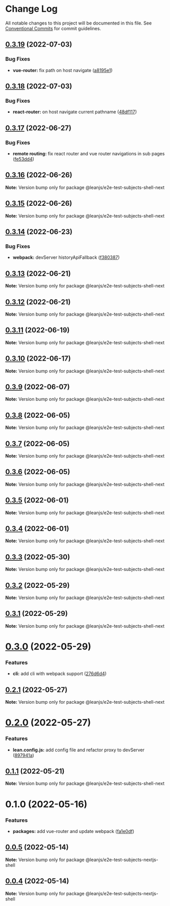 # Change Log

All notable changes to this project will be documented in this file.
See [Conventional Commits](https://conventionalcommits.org) for commit guidelines.

## [0.3.19](https://github.com/leanjs/leanjs/compare/@leanjs/e2e-test-subjects-shell-next@0.3.18...@leanjs/e2e-test-subjects-shell-next@0.3.19) (2022-07-03)


### Bug Fixes

* **vue-router:** fix path on host navigate ([a8195e1](https://github.com/leanjs/leanjs/commit/a8195e1ad0dff36a047f82828e34c1c803386098))





## [0.3.18](https://github.com/leanjs/leanjs/compare/@leanjs/e2e-test-subjects-shell-next@0.3.17...@leanjs/e2e-test-subjects-shell-next@0.3.18) (2022-07-03)


### Bug Fixes

* **react-router:** on host navigate current pathname ([48df117](https://github.com/leanjs/leanjs/commit/48df11721bb9ce10c0cccdac6bc49b6eb03087a1))





## [0.3.17](https://github.com/leanjs/leanjs/compare/@leanjs/e2e-test-subjects-shell-next@0.3.16...@leanjs/e2e-test-subjects-shell-next@0.3.17) (2022-06-27)


### Bug Fixes

* **remote routing:** fix react router and vue router navigations in sub pages ([fe53dd4](https://github.com/leanjs/leanjs/commit/fe53dd4116ef355da638105ebe6a424073666fdb))





## [0.3.16](https://github.com/leanjs/leanjs/compare/@leanjs/e2e-test-subjects-shell-next@0.3.15...@leanjs/e2e-test-subjects-shell-next@0.3.16) (2022-06-26)

**Note:** Version bump only for package @leanjs/e2e-test-subjects-shell-next





## [0.3.15](https://github.com/leanjs/leanjs/compare/@leanjs/e2e-test-subjects-shell-next@0.3.14...@leanjs/e2e-test-subjects-shell-next@0.3.15) (2022-06-26)

**Note:** Version bump only for package @leanjs/e2e-test-subjects-shell-next





## [0.3.14](https://github.com/leanjs/leanjs/compare/@leanjs/e2e-test-subjects-shell-next@0.3.13...@leanjs/e2e-test-subjects-shell-next@0.3.14) (2022-06-23)


### Bug Fixes

* **webpack:** devServer historyApiFallback ([f380387](https://github.com/leanjs/leanjs/commit/f3803871d48bf45e30ef597871a495cdf660478c))





## [0.3.13](https://github.com/leanjs/leanjs/compare/@leanjs/e2e-test-subjects-shell-next@0.3.12...@leanjs/e2e-test-subjects-shell-next@0.3.13) (2022-06-21)

**Note:** Version bump only for package @leanjs/e2e-test-subjects-shell-next





## [0.3.12](https://github.com/leanjs/leanjs/compare/@leanjs/e2e-test-subjects-shell-next@0.3.11...@leanjs/e2e-test-subjects-shell-next@0.3.12) (2022-06-21)

**Note:** Version bump only for package @leanjs/e2e-test-subjects-shell-next





## [0.3.11](https://github.com/leanjs/leanjs/compare/@leanjs/e2e-test-subjects-shell-next@0.3.10...@leanjs/e2e-test-subjects-shell-next@0.3.11) (2022-06-19)

**Note:** Version bump only for package @leanjs/e2e-test-subjects-shell-next





## [0.3.10](https://github.com/leanjs/leanjs/compare/@leanjs/e2e-test-subjects-shell-next@0.3.9...@leanjs/e2e-test-subjects-shell-next@0.3.10) (2022-06-17)

**Note:** Version bump only for package @leanjs/e2e-test-subjects-shell-next





## [0.3.9](https://github.com/leanjs/leanjs/compare/@leanjs/e2e-test-subjects-shell-next@0.3.8...@leanjs/e2e-test-subjects-shell-next@0.3.9) (2022-06-07)

**Note:** Version bump only for package @leanjs/e2e-test-subjects-shell-next





## [0.3.8](https://github.com/leanjs/leanjs/compare/@leanjs/e2e-test-subjects-shell-next@0.3.7...@leanjs/e2e-test-subjects-shell-next@0.3.8) (2022-06-05)

**Note:** Version bump only for package @leanjs/e2e-test-subjects-shell-next





## [0.3.7](https://github.com/leanjs/leanjs/compare/@leanjs/e2e-test-subjects-shell-next@0.3.6...@leanjs/e2e-test-subjects-shell-next@0.3.7) (2022-06-05)

**Note:** Version bump only for package @leanjs/e2e-test-subjects-shell-next





## [0.3.6](https://github.com/leanjs/leanjs/compare/@leanjs/e2e-test-subjects-shell-next@0.3.5...@leanjs/e2e-test-subjects-shell-next@0.3.6) (2022-06-05)

**Note:** Version bump only for package @leanjs/e2e-test-subjects-shell-next





## [0.3.5](https://github.com/leanjs/leanjs/compare/@leanjs/e2e-test-subjects-shell-next@0.3.4...@leanjs/e2e-test-subjects-shell-next@0.3.5) (2022-06-01)

**Note:** Version bump only for package @leanjs/e2e-test-subjects-shell-next





## [0.3.4](https://github.com/leanjs/leanjs/compare/@leanjs/e2e-test-subjects-shell-next@0.3.3...@leanjs/e2e-test-subjects-shell-next@0.3.4) (2022-06-01)

**Note:** Version bump only for package @leanjs/e2e-test-subjects-shell-next





## [0.3.3](https://github.com/leanjs/leanjs/compare/@leanjs/e2e-test-subjects-shell-next@0.3.2...@leanjs/e2e-test-subjects-shell-next@0.3.3) (2022-05-30)

**Note:** Version bump only for package @leanjs/e2e-test-subjects-shell-next





## [0.3.2](https://github.com/leanjs/leanjs/compare/@leanjs/e2e-test-subjects-shell-next@0.3.1...@leanjs/e2e-test-subjects-shell-next@0.3.2) (2022-05-29)

**Note:** Version bump only for package @leanjs/e2e-test-subjects-shell-next





## [0.3.1](https://github.com/leanjs/leanjs/compare/@leanjs/e2e-test-subjects-shell-next@0.3.0...@leanjs/e2e-test-subjects-shell-next@0.3.1) (2022-05-29)

**Note:** Version bump only for package @leanjs/e2e-test-subjects-shell-next





# [0.3.0](https://github.com/leanjs/leanjs/compare/@leanjs/e2e-test-subjects-shell-next@0.2.1...@leanjs/e2e-test-subjects-shell-next@0.3.0) (2022-05-29)


### Features

* **cli:** add cli with webpack support ([276d6d4](https://github.com/leanjs/leanjs/commit/276d6d4aab1c40c74ecf9eeeffa3046a9ce5026c))





## [0.2.1](https://github.com/leanjs/leanjs/compare/@leanjs/e2e-test-subjects-shell-next@0.2.0...@leanjs/e2e-test-subjects-shell-next@0.2.1) (2022-05-27)

**Note:** Version bump only for package @leanjs/e2e-test-subjects-shell-next





# [0.2.0](https://github.com/leanjs/leanjs/compare/@leanjs/e2e-test-subjects-shell-next@0.1.1...@leanjs/e2e-test-subjects-shell-next@0.2.0) (2022-05-27)


### Features

* **lean.config.js:** add config file and refactor proxy to devServer ([897941a](https://github.com/leanjs/leanjs/commit/897941a4c01d101c19b662bd773c1871183aae42))





## [0.1.1](https://github.com/leanjs/leanjs/compare/@leanjs/e2e-test-subjects-shell-next@0.1.0...@leanjs/e2e-test-subjects-shell-next@0.1.1) (2022-05-21)

**Note:** Version bump only for package @leanjs/e2e-test-subjects-shell-next





# 0.1.0 (2022-05-16)


### Features

* **packages:** add vue-router and update webpack ([fa1e0df](https://github.com/leanjs/leanjs/commit/fa1e0df3a28a7b015340b6ebf4f379c8912647e1))





## [0.0.5](https://github.com/leanjs/leanjs/compare/@leanjs/e2e-test-subjects-nextjs-shell@0.0.4...@leanjs/e2e-test-subjects-nextjs-shell@0.0.5) (2022-05-14)

**Note:** Version bump only for package @leanjs/e2e-test-subjects-nextjs-shell

## [0.0.4](https://github.com/leanjs/leanjs/compare/@leanjs/e2e-test-subjects-nextjs-shell@0.0.3...@leanjs/e2e-test-subjects-nextjs-shell@0.0.4) (2022-05-14)

**Note:** Version bump only for package @leanjs/e2e-test-subjects-nextjs-shell
